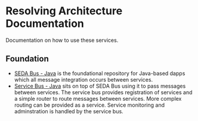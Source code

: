 # Resolving Architecture Documentation
Documentation on how to use these services.

## Foundation
* [SEDA Bus - Java](https://github.com/resolvingarchitecture/seda-bus-java) is the foundational repository for Java-based dapps which all message integration occurs between services.
* [Service Bus - Java](https://github.com/resolvingarchitecture/service-bus-java) sits on top of SEDA Bus using it to pass messages between services. The service bus provides registration of services and a simple router to route messages between services. More complex routing can be provided as a service. Service monitoring and adminstration is handled by the service bus.
